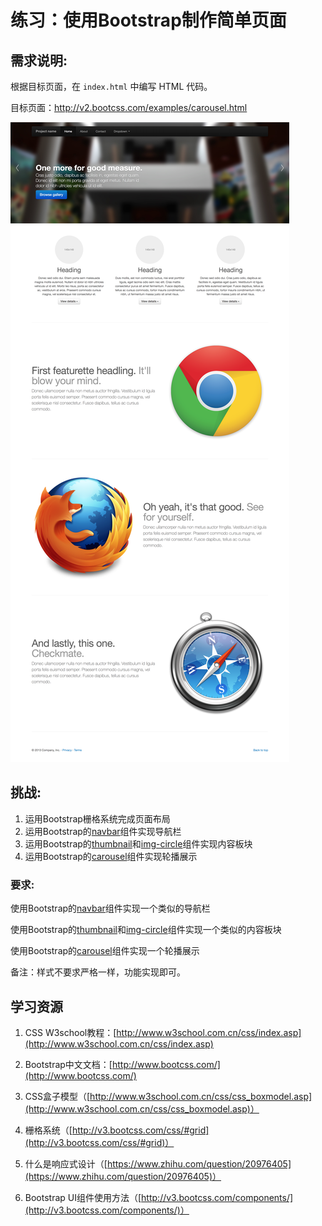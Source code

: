 # 练习：使用Bootstrap制作简单页面

## 需求说明:

根据目标页面，在 `index.html` 中编写 HTML 代码。

目标页面：http://v2.bootcss.com/examples/carousel.html

![](./mockup.png)

## 挑战:

1. 运用Bootstrap栅格系统完成页面布局
2. 运用Bootstrap的[navbar](http://v3.bootcss.com/components/#navbar)组件实现导航栏
3. 运用Bootstrap的[thumbnail](http://v3.bootcss.com/components/#thumbnails-custom-content)和[img-circle](http://v3.bootcss.com/css/#images-shapes)组件实现内容板块
4. 运用Bootstrap的[carousel](http://v3.bootcss.com/javascript/#carousel)组件实现轮播展示

### 要求:

使用Bootstrap的[navbar](http://v3.bootcss.com/components/#navbar)组件实现一个类似的导航栏

使用Bootstrap的[thumbnail](http://v3.bootcss.com/components/#thumbnails-custom-content)和[img-circle](http://v3.bootcss.com/css/#images-shapes)组件实现一个类似的内容板块

使用Bootstrap的[carousel](http://v3.bootcss.com/javascript/#carousel)组件实现一个轮播展示

备注：样式不要求严格一样，功能实现即可。

## 学习资源

1. CSS W3school教程：[http://www.w3school.com.cn/css/index.asp](http://www.w3school.com.cn/css/index.asp)

2. Bootstrap中文文档：[http://www.bootcss.com/](http://www.bootcss.com/)

3. CSS盒子模型（[http://www.w3school.com.cn/css/css_boxmodel.asp](http://www.w3school.com.cn/css/css_boxmodel.asp)）

4. 栅格系统（[http://v3.bootcss.com/css/#grid](http://v3.bootcss.com/css/#grid)）

5. 什么是响应式设计（[https://www.zhihu.com/question/20976405](https://www.zhihu.com/question/20976405)）

6. Bootstrap UI组件使用方法（[http://v3.bootcss.com/components/](http://v3.bootcss.com/components/)）
